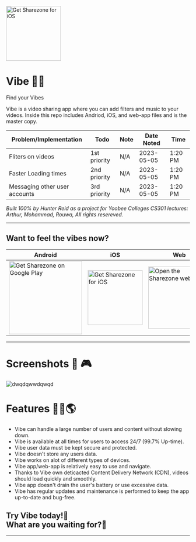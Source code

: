 
<img width=150 alt='Get Sharezone for iOS' src='https://user-images.githubusercontent.com/62681404/233503168-ce39d966-297b-4343-9a1e-f2bc3d6fdddf.png'/>



# Vibe 🎵🎼
Find your Vibes


Vibe is a video sharing app where you can add filters and music to your videos. Inside this repo includes Andriod, iOS, and web-app files and is the master copy.

| Problem/Implementation                     | Todo | Note | Date Noted | Time |
|--------------------------|------------------------|------|------------|------|
| Fliters on videos       | 1st priority | N/A  | 2023-05-05 | 1:20 PM |
| Faster Loading times        | 2nd priority | N/A  | 2023-05-05 | 1:20 PM |
| Messaging other user accounts       | 3rd priority | N/A  | 2023-05-05 | 1:20 PM |

<i>Built 100% by Hunter Reid as a project for Yoobee Colleges CS301 lectures: Arthur, Mohammad, Rouwa, All rights resereved.</i>



<hr>

## Want to feel the vibes now?

| Android | iOS | Web |
| --- | ---| --- |
<a href='https://play.google.com/store/apps/details?id=de.codingbrain.sharezone'><img width=200 alt='Get Sharezone on Google Play' src='https://play.google.com/intl/en_us/badges/static/images/badges/en_badge_web_generic.png'/> | <a href='https://apps.apple.com/de/app/sharezone/id1434868489'><img width=150 alt='Get Sharezone for iOS' src='https://user-images.githubusercontent.com/24459435/172480740-d70aff84-fcb6-4f4a-bbd1-a3e2fa58f3a9.svg'/> | <a href='https://web.sharezone.net'><img width=170 alt='Open the Sharezone web app' src='https://user-images.githubusercontent.com/29028262/151261789-ac4d7496-ff14-4ef0-8d9f-c9fee72cb302.png'/> |


<hr>


# Screenshots 📸 🎮
![dwqdqwwdqwqd](https://user-images.githubusercontent.com/62681404/233502295-1fd6b5c5-b77b-452e-8160-b9b758ace277.png)



# Features 👷‍♂️🌎 

- Vibe can handle a large number of users and content without slowing down.
- Vibe is available at all times for users to access 24/7 (99.7% Up-time).
- Vibe user data must be kept secure and protected.
- Vibe doesn't store any users data.
- Vibe works on alot of different types of devices.
- Vibe app/web-app is relatively easy to use and navigate.
- Thanks to Vibe own deticacted Content Delivery Network (CDN), videos should load quickly and smoothly.
- Vibe app doesn't drain the user's battery or use excessive data.
- Vibe has regular updates and maintenance is performed to keep the app up-to-date and bug-free.


## Try Vibe today!🤙 <br> What are you waiting for?📲
<hr>

 
